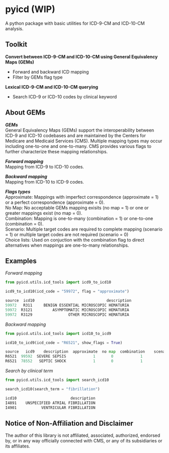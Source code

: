 # pyicd (WIP)
A python package with basic utilities for ICD-9-CM and ICD-10-CM analysis.


## Toolkit
<b>Convert between ICD-9-CM and ICD-10-CM using General Equivalency Maps (GEMs)</b>
- Forward and backward ICD mapping
- Filter by GEMs flag type

<b>Lexical ICD-9-CM and ICD-10-CM querying</b>
- Search ICD-9 or ICD-10 codes by clinical keyword 

## About GEMs

<i><b>GEMs</i></b><br>
General Equivalency Maps (GEMs) support the interoperability between ICD-9 and ICD-10 codebases and are maintained by the Centers for Medicare and Medicaid Services (CMS). Multiple mapping types may occur including one-to-one and one-to-many. CMS provides various flags to further characterize these mapping relationships.<br>

<i><b>Forward mapping</i></b><br> Mapping from ICD-9 to ICD-10 codes.<br>

<i><b>Backward mapping</i></b><br> Mapping from ICD-10 to ICD-9 codes.<br>

<i><b>Flags types</i></b><br>
Approximate: Mappings with imperfect correspondence (approximate = 1) or a perfect correspondence (approximate = 0).<br>
No Map: No acceptable GEMs mapping exisits (no map = 1) or one or greater mappings exist (no map = 0).<br>
Combination: Mapping is one-to-many (combination = 1) or one-to-one (combination = 0). <br>
Scenario: Multiple target codes are required to complete mapping (scenario = 1) or multiple target codes are not required (scenario = 0)<br>
Choice lists: Used on conjuction with the combination flag to direct alternatives when mappings are one-to-many relationships. <br>

## Examples

<i>Forward mapping</i>

```python
from pyicd.utils.icd_tools import icd9_to_icd10

icd9_to_icd10(icd_code = "59972", flag = "approximate")

source  icd10                                description
59972   R311     BENIGN ESSENTIAL MICROSCOPIC HEMATURIA
59972  R3121         ASYMPTOMATIC MICROSCOPIC HEMATURIA
59972  R3129                OTHER MICROSCOPIC HEMATURIA
``` 

<i>Backward mapping</i>

```python
from pyicd.utils.icd_tools import icd10_to_icd9

icd10_to_icd9(icd_code = "R6521", show_flags = True)

source   icd9    description  approximate  no map  combination    scenario  choice list  
R6521  99592  SEVERE SEPSIS            1       0            1           1            2  
R6521  78552   SEPTIC SHOCK            1       0            1           1            1          
```

<i>Search by clinical term</i>
  
 ```python
from pyicd.utils.icd_tools import search_icd10

search_icd10(search_term = "fibrillation")

icd10                        description
I4891    UNSPECIFIED ATRIAL FIBRILLATION
I4901           VENTRICULAR FIBRILLATION

```





## Notice of Non-Affiliation and Disclaimer 
The author of this library is not affiliated, associated, authorized, endorsed by, or in any way officially connected with CMS, or any of its subsidiaries or its affiliates.


